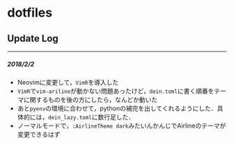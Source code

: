 # dotfiles

## Update Log
---
##### 2018/2/2
- Neovimに変更して，`VimR`を導入した
- `VimR`で`vim-ariline`が動かない問題あったけど，`dein.toml`に書く順番をテーマに関するものを後の方にしたら，なんどか動いた
- あと`pyenv`の環境に合わせて，pythonの補完を出してくれるようにした．具体的には，`dein_lazy.toml`に数行足した．
- ノーマルモードで，`:AirlineTheme dark`みたいんかんじでAirlineのテーマが変更できるはず
